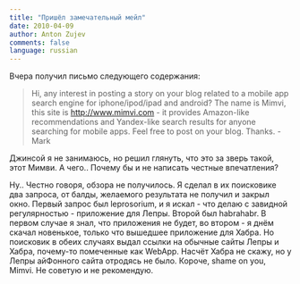 ```yaml
---
title: "Пришёл замечательный мейл"
date: 2010-04-09
author: Anton Zujev
comments: false
language: russian
---
```


Вчера получил письмо следующего содержания:
 
> Hi, any interest in posting a story on your blog related to a mobile app search engine for iphone/ipod/ipad and android? The name is Mimvi, this site is http://www.mimvi.com - it provides Amazon-like recommendations and Yandex-like search results for anyone searching for mobile apps. Feel free to post on your blog. Thanks. -Mark

Джинсой я не занимаюсь, но решил глянуть, что это за зверь такой, этот Мимви. А чего.. Почему бы и не написать честные впечатления?

Ну.. Честно говоря, обзора не получилось. Я сделал в их поисковике два запроса, от балды, желаемого результата не получил и закрыл окно. Первый запрос был leprosorium, и я искал - что делаю с завидной регулярностью - приложение для Лепры. Второй был habrahabr. В первом случае я знал, что приложения не будет, во втором - я днём скачал новенькое, только что вышедшее приложение для Хабра. Но поисковик в обеих случаях выдал ссылки на обычные сайты Лепры и Хабра, почему-то помеченные как WebApp. Насчёт Хабра не скажу, но у Лепры айФонного сайта отродясь не было. Короче, shame on you, Mimvi. Не советую и не рекомендую.